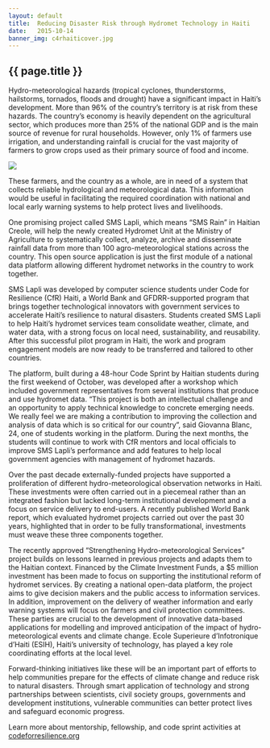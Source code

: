 ```yaml
---
layout: default
title:  Reducing Disaster Risk through Hydromet Technology in Haiti 
date:   2015-10-14
banner_img: c4rhaiticover.jpg 
---
```


{{ page.title }}
----------------

Hydro-meteorological hazards (tropical cyclones, thunderstorms, hailstorms, tornados, floods and drought) have a significant impact in Haiti’s development. More than 96% of the country’s territory is at risk from these hazards. The country’s economy is heavily dependent on the agricultural sector, which produces more than 25% of the national GDP and is the main source of revenue for rural households.  However, only 1% of farmers use irrigation, and understanding rainfall is crucial for the vast majority of farmers to grow crops used as their primary source of food and income.

![](https://www.gfdrr.org/sites/default/files/c4rhaiti_wide.png)

<!--more-->

These farmers, and the country as a whole, are in need of a system that collects reliable hydrological and meteorological data. This information would be useful in facilitating the required coordination with national and local early warning systems to help protect lives and livelihoods.

One promising project called SMS Lapli, which means “SMS Rain” in Haitian Creole, will help the newly created Hydromet Unit at the Ministry of Agriculture to systematically collect, analyze, archive and disseminate rainfall data from more than 100 agro-meteorological stations across the country. This open source application is just the first module of a national data platform allowing different hydromet networks in the country to work together.

SMS Lapli was developed by computer science students under Code for Resilience (CfR) Haiti, a World Bank and GFDRR-supported program that brings together technological innovators with government services to accelerate Haiti’s resilience to natural disasters. Students created SMS Lapli to help Haiti’s hydromet services team consolidate weather, climate, and water data, with a strong focus on local need, sustainability, and reusability. After this successful pilot program in Haiti, the work and program engagement models are now ready to be transferred and tailored to other countries.

The platform, built during a 48-hour Code Sprint by Haitian students during the first weekend of October, was developed after a workshop which included government representatives from several institutions that produce and use hydromet data. “This project is both an intellectual challenge and an opportunity to apply technical knowledge to concrete emerging needs. We really feel we are making a contribution to improving the collection and analysis of data which is so critical for our country”, said Giovanna Blanc, 24, one of students working in the platform. During the next months, the students will continue to work with CfR mentors and local officials to improve SMS Lapli’s performance and add features to help local government agencies with management of hydromet hazards.

Over the past decade externally-funded projects have supported a proliferation of different hydro-meteorological observation networks in Haiti. These investments were often carried out in a piecemeal rather than an integrated fashion but lacked long-term institutional development and a focus on service delivery to end-users. A recently published World Bank report, which evaluated hydromet projects carried out over the past 30 years, highlighted that in order to be fully transformational, investments must weave these three components together.

The recently approved “Strengthening Hydro-meteorological Services” project builds on lessons learned in previous projects and adapts them to the Haitian context. Financed by the Climate Investment Funds, a $5 million investment has been made to focus on supporting the institutional reform of hydromet services. By creating a national open-data platform, the project aims to give decision makers and the public access to information services. In addition, improvement on the delivery of weather information and early warning systems will focus on farmers and civil protection committees. These parties are crucial to the development of innovative data-based applications for modelling and improved anticipation of the impact of hydro-meteorological events and climate change. Ecole Superieure d’Infotronique d’Haiti (ESIH), Haiti’s university of technology, has played a key role coordinating efforts at the local level.

Forward-thinking initiatives like these will be an important part of efforts to help communities prepare for the effects of climate change and reduce risk to natural disasters. Through smart application of technology and strong partnerships between scientists, civil society groups, governments and development institutions, vulnerable communities can better protect lives and safeguard economic progress.

Learn more about mentorship, fellowship, and code sprint activities at [codeforresilience.org](http://www.codeforresilience.org)
